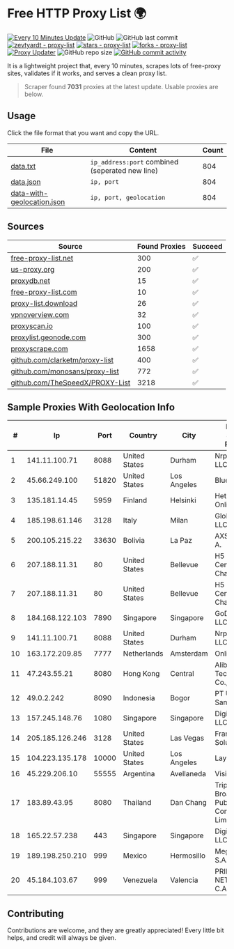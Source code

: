 
# Free HTTP Proxy List 🌍

[![Every 10 Minutes Update](https://github.com/mertguvencli/http-proxy-list/actions/workflows/main.yml/badge.svg?branch=main)](https://github.com/mertguvencli/http-proxy-list/actions/workflows/main.yml)
![GitHub](https://img.shields.io/github/license/mertguvencli/http-proxy-list)
![GitHub last commit](https://img.shields.io/github/last-commit/mertguvencli/http-proxy-list)
[![zevtyardt - proxy-list](https://img.shields.io/static/v1?label=zevtyardt&message=proxy-list&color=blue&logo=github)](https://github.com/zevtyardt/proxy-list "Go to GitHub repo")
[![stars - proxy-list](https://img.shields.io/github/stars/zevtyardt/proxy-list?style=social)](https://github.com/zevtyardt/proxy-list)
[![forks - proxy-list](https://img.shields.io/github/forks/zevtyardt/proxy-list?style=social)](https://github.com/zevtyardt/proxy-list)
[![Proxy Updater](https://github.com/zevtyardt/proxy-list/workflows/Proxy%20Updater/badge.svg)](https://github.com/zevtyardt/proxy-list/actions?query=workflow:"Proxy+Updater")
![GitHub repo size](https://img.shields.io/github/repo-size/zevtyardt/proxy-list)
[![GitHub commit activity](https://img.shields.io/github/commit-activity/m/zevtyardt/proxy-list?logo=commits)](https://github.com/zevtyardt/proxy-list/commits/main)

It is a lightweight project that, every 10 minutes, scrapes lots of free-proxy sites, validates if it works, and serves a clean proxy list.

> Scraper found **7031** proxies at the latest update. Usable proxies are below.

## Usage

Click the file format that you want and copy the URL.

|File|Content|Count|
|----|-------|-----|
|[data.txt](https://raw.githubusercontent.com/mertguvencli/http-proxy-list/main/proxy-list/data.txt)|`ip_address:port` combined (seperated new line)|804|
|[data.json](https://raw.githubusercontent.com/mertguvencli/http-proxy-list/main/proxy-list/data.json)|`ip, port`|804|
|[data-with-geolocation.json](https://raw.githubusercontent.com/mertguvencli/http-proxy-list/main/proxy-list/data-with-geolocation.json)|`ip, port, geolocation`|804|

## Sources

|Source|Found Proxies|Succeed|
|------|-------------|-------|
|[free-proxy-list.net](https://free-proxy-list.net)|300|✅|
|[us-proxy.org](https://www.us-proxy.org)|200|✅|
|[proxydb.net](http://proxydb.net)|15|✅|
|[free-proxy-list.com](https://free-proxy-list.com/?page=&port=&type%5B%5D=http&type%5B%5D=https&up_time=0&search=Search)|10|✅|
|[proxy-list.download](https://www.proxy-list.download/HTTP)|26|✅|
|[vpnoverview.com](https://vpnoverview.com/privacy/anonymous-browsing/free-proxy-servers)|32|✅|
|[proxyscan.io](https://www.proxyscan.io)|100|✅|
|[proxylist.geonode.com](https://proxylist.geonode.com/api/proxy-list?limit=300&page=1&sort_by=lastChecked&sort_type=desc&protocols=http,https)|300|✅|
|[proxyscrape.com](https://api.proxyscrape.com/v2/?request=displayproxies&protocol=http&timeout=10000&country=all&ssl=all&anonymity=all)|1658|✅|
|[github.com/clarketm/proxy-list](https://raw.githubusercontent.com/clarketm/proxy-list/master/proxy-list-raw.txt)|400|✅|
|[github.com/monosans/proxy-list](https://raw.githubusercontent.com/monosans/proxy-list/main/proxies/http.txt)|772|✅|
|[github.com/TheSpeedX/PROXY-List](https://raw.githubusercontent.com/TheSpeedX/PROXY-List/master/http.txt)|3218|✅|


## Sample Proxies With Geolocation Info

|#|Ip|Port|Country|City|Internet Service Provider|
|-|--|----|-------|----|-------------------------|
|1|141.11.100.71|8088|United States|Durham|Nrp Network LLC|
|2|45.66.249.100|51820|United States|Los Angeles|BlueVPS OU|
|3|135.181.14.45|5959|Finland|Helsinki|Hetzner Online GmbH|
|4|185.198.61.146|3128|Italy|Milan|Global Router LLC|
|5|200.105.215.22|33630|Bolivia|La Paz|AXS Bolivia S. A.|
|6|207.188.11.31|80|United States|Bellevue|H5 Data Centers - Chandler LLC|
|7|207.188.11.31|80|United States|Bellevue|H5 Data Centers - Chandler LLC|
|8|184.168.122.103|7890|Singapore|Singapore|GoDaddy.com, LLC|
|9|141.11.100.71|8088|United States|Durham|Nrp Network LLC|
|10|163.172.209.85|7777|Netherlands|Amsterdam|Online SAS NL|
|11|47.243.55.21|8080|Hong Kong|Central|Alibaba (US) Technology Co., Ltd.|
|12|49.0.2.242|8090|Indonesia|Bogor|PT Usaha Adi Sanggoro|
|13|157.245.148.76|1080|Singapore|Singapore|DigitalOcean, LLC|
|14|205.185.126.246|3128|United States|Las Vegas|FranTech Solutions|
|15|104.223.135.178|10000|United States|Los Angeles|LayerHost|
|16|45.229.206.10|55555|Argentina|Avellaneda|Visio RED SRL|
|17|183.89.43.95|8080|Thailand|Dan Chang|Triple T Broadband Public Company Limited|
|18|165.22.57.238|443|Singapore|Singapore|DigitalOcean, LLC|
|19|189.198.250.210|999|Mexico|Hermosillo|Mega Cable, S.A. de C.V.|
|20|45.184.103.67|999|Venezuela|Valencia|PRINTER-NET-SERVICE, C.A.|



## Contributing

Contributions are welcome, and they are greatly appreciated! Every
little bit helps, and credit will always be given.

